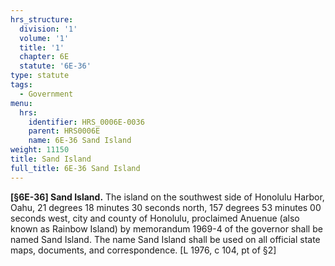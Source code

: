 ```yaml
---
hrs_structure:
  division: '1'
  volume: '1'
  title: '1'
  chapter: 6E
  statute: '6E-36'
type: statute
tags:
  - Government
menu:
  hrs:
    identifier: HRS_0006E-0036
    parent: HRS0006E
    name: 6E-36 Sand Island
weight: 11150
title: Sand Island
full_title: 6E-36 Sand Island
---
```

**[§6E-36] Sand Island.** The island on the southwest side of Honolulu Harbor, Oahu, 21 degrees 18 minutes 30 seconds north, 157 degrees 53 minutes 00 seconds west, city and county of Honolulu, proclaimed Anuenue (also known as Rainbow Island) by memorandum 1969-4 of the governor shall be named Sand Island. The name Sand Island shall be used on all official state maps, documents, and correspondence. [L 1976, c 104, pt of §2]